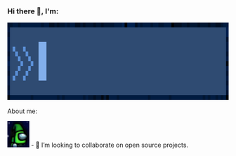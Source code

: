 ### Hi there 👋, I'm:

<img src="Assets/LoneHandymanTitle.gif" width="935" height="176" />

About me:

<img src="Assets/ProfilePhotoPixelated.png" width="50" height="60" /> - 👯 I’m looking to collaborate on open source projects.

